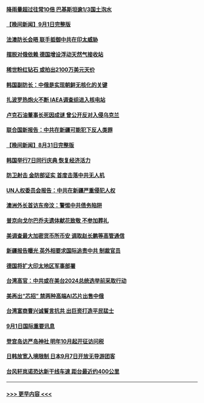 #### [降雨量超过往常10倍 巴基斯坦逾1/3国土泡水](../pages/prog202/a103516825.md?t=09021701) 
#### [【晚间新闻】9月1日完整版](../pages/prog202/a103516689.md?t=09021701) 
#### [法澳防长会晤 联手抵御中共在印太威胁](../pages/prog202/a103516498.md?t=09021701) 
#### [摆脱对俄依赖 德国增设浮动天然气接收站](../pages/prog202/a103516491.md?t=09021701) 
#### [稀世粉红钻石 或拍出2100万美元天价](../pages/prog202/a103516507.md?t=09021701) 
#### [韩国副防长：中俄是实现朝鲜无核化的关键](../pages/prog202/a103516494.md?t=09021701) 
#### [扎波罗热炮火不断 IAEA调查组进入核电站](../pages/prog202/a103516496.md?t=09021701) 
#### [卢克石油董事长死因成谜 曾公开反对入侵乌克兰](../pages/prog202/a103516267.md?t=09021701) 
#### [联合国新报告：中共在新疆可能犯下反人类罪](../pages/prog202/a103516403.md?t=09021701) 
#### [【晚间新闻】8月31日完整版](../pages/prog202/a103515748.md?t=09021701) 
#### [韩国举行7日同行庆典 恢复经济活力](../pages/prog202/a103516310.md?t=09021701) 
#### [防卫射击 金防部证实 首度击落中共无人机](../pages/prog202/a103516312.md?t=09021701) 
#### [UN人权委员会报告：中共在新疆严重侵犯人权](../pages/prog202/a103516302.md?t=09021701) 
#### [澳洲外长首访东帝汶：警惕中共债务陷阱](../pages/prog202/a103516304.md?t=09021701) 
#### [普京向戈尔巴乔夫遗体献花致敬 不参加葬礼](../pages/prog202/a103516209.md?t=09021701) 
#### [美调查最大加密货币所币安 调取赵长鹏等高管通信](../pages/prog202/a103516197.md?t=09021701) 
#### [新疆报告曝光 英外相要求国际追责中共 制裁官员](../pages/prog202/a103516193.md?t=09021701) 
#### [德国将扩大印太地区军事部署](../pages/prog202/a103516061.md?t=09021701) 
#### [台湾高官：中共或在美台2024总统选举前采取行动](../pages/prog202/a103516099.md?t=09021701) 
#### [美再出“芯招” 禁两种高端AI芯片出售中俄](../pages/prog202/a103516094.md?t=09021701) 
#### [台湾富商曹兴诚誓言抗共 出巨资打造平民猛士](../pages/prog202/a103516081.md?t=09021701) 
#### [9月1日国际重要讯息](../pages/prog202/a103516059.md?t=09021701) 
#### [登宫岛访严岛神社 明年10月起开征访问税](../pages/prog202/a103515946.md?t=09021701) 
#### [日韩放宽入境限制 日本9月7日开放无导游团客](../pages/prog202/a103515916.md?t=09021701) 
#### [台风轩岚诺恐达新干线车速 距台最近约400公里](../pages/prog202/a103515889.md?t=09021701) 

----
#### [ >>> 更早内容 <<< ](../indexes/prog202-earlier.md)

